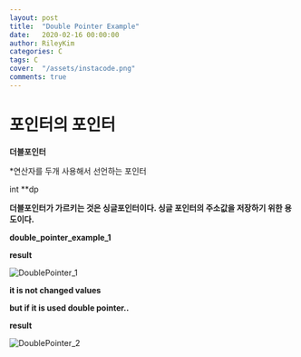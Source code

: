 ```yaml
---
layout: post
title:  "Double Pointer Example"
date:   2020-02-16 00:00:00
author: RileyKim
categories: C
tags: C
cover:  "/assets/instacode.png"
comments: true
---
```


# 포인터의 포인터

**더블포인터**

*연산자를 두개 사용해서 선언하는 포인터



int **dp



**더블포인터가 가르키는 것은 싱글포인터이다. 싱글 포인터의 주소값을 저장하기 위한 용도이다.**



**double_pointer_example_1**

<script src="https://gist.github.com/RileyKim/7ef90c00a3ce334463784f5854d4e1a3.js"></script>

**result**

![DoublePointer_1](https://user-images.githubusercontent.com/24997255/73250296-f4ec2400-41f9-11ea-94b3-5b93ea53933e.PNG)

**it is not changed values**

**but if it is used double pointer..**



<script src="https://gist.github.com/RileyKim/4fc5dff51e76afcbd4b909357cc5e684.js"></script>

**result**

![DoublePointer_2](https://user-images.githubusercontent.com/24997255/73250588-793ea700-41fa-11ea-8df3-025fef807b60.PNG)



